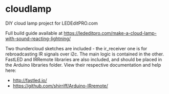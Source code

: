 cloudlamp
=========

DIY cloud lamp project for LEDEditPRO.com

Full build guide available at https://lededitpro.com/make-a-cloud-lamp-with-sound-reacting-lightning/

Two thundercloud sketches are included - the ir_receiver one is for rebroadcasting IR signals over i2c. The main logic is contained in the other. 
FastLED and IRRemote libraries are also included, and should be placed in the Arduino libraries folder. View their respective documentation and help here:
- http://fastled.io/
- https://github.com/shirriff/Arduino-IRremote/